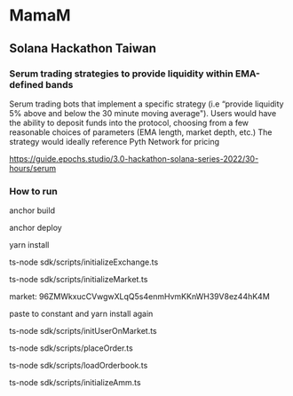 # MamaM
## Solana Hackathon Taiwan

### Serum trading strategies to provide liquidity within EMA-defined bands

Serum trading bots that implement a specific strategy (i.e “provide liquidity 5% above and below the 30 minute moving average"). Users would have the ability to deposit funds into the protocol, choosing from a few reasonable choices of parameters (EMA length, market depth, etc.) The strategy would ideally reference Pyth Network for pricing

https://guide.epochs.studio/3.0-hackathon-solana-series-2022/30-hours/serum


### How to run

anchor build

anchor deploy

yarn install

ts-node sdk/scripts/initializeExchange.ts

ts-node sdk/scripts/initializeMarket.ts 

market:  96ZMWkxucCVwgwXLqQ5s4enmHvmKKnWH39V8ez44hK4M

paste to constant and yarn install again

ts-node sdk/scripts/initUserOnMarket.ts

ts-node sdk/scripts/placeOrder.ts      

ts-node sdk/scripts/loadOrderbook.ts

ts-node sdk/scripts/initializeAmm.ts